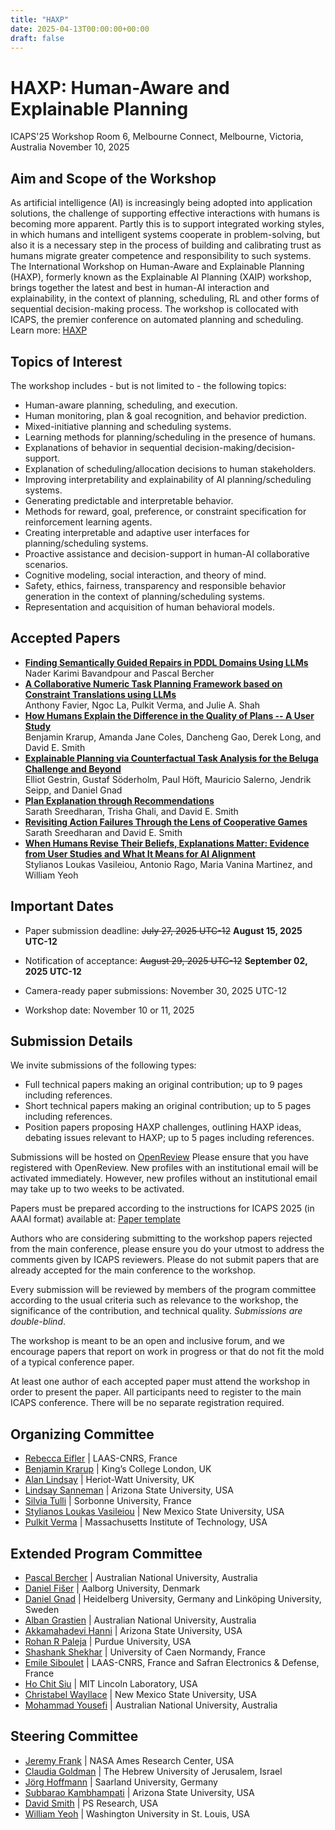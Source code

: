 ```yaml
---
title: "HAXP"
date: 2025-04-13T00:00:00+00:00
draft: false
---
```


# HAXP: Human-Aware and Explainable Planning

ICAPS'25 Workshop
Room 6, Melbourne Connect,
Melbourne, Victoria, Australia
November 10, 2025

## Aim and Scope of the Workshop

As artificial intelligence (AI) is increasingly being adopted into application solutions, the challenge of supporting effective interactions with humans is becoming more apparent. Partly this is to support integrated working styles, in which humans and intelligent systems cooperate in problem-solving, but also it is a necessary step in the process of building and calibrating trust as humans migrate greater competence and responsibility to such systems. The International Workshop on Human-Aware and Explainable Planning (HAXP), formerly known as the Explainable AI Planning (XAIP) workshop, brings together the latest and best in human-AI interaction and explainability, in the context of planning, scheduling, RL and other forms of sequential decision-making process. The workshop is collocated with ICAPS, the premier conference on automated planning and scheduling. Learn more: [HAXP](https://haxp.org)

## Topics of Interest

The workshop includes - but is not limited to - the following topics:

* Human-aware planning, scheduling, and execution.
* Human monitoring, plan & goal recognition, and behavior prediction.
* Mixed-initiative planning and scheduling systems.
* Learning methods for planning/scheduling in the presence of humans.
* Explanations of behavior in sequential decision-making/decision-support.
* Explanation of scheduling/allocation decisions to human stakeholders.
* Improving interpretability and explainability of AI planning/scheduling systems.
* Generating predictable and interpretable behavior.
* Methods for reward, goal, preference, or constraint specification for reinforcement learning agents.
* Creating interpretable and adaptive user interfaces for planning/scheduling systems.
* Proactive assistance and decision-support in human-AI collaborative scenarios.
* Cognitive modeling, social interaction, and theory of mind.
* Safety, ethics, fairness, transparency and responsible behavior generation in the context of planning/scheduling systems.
* Representation and acquisition of human behavioral models.

## Accepted Papers

* **<a href="https://openreview.net/pdf?id=Zj8UqVxClT">Finding Semantically Guided Repairs in PDDL Domains Using LLMs</a>** <br>
Nader Karimi Bavandpour and Pascal Bercher
* **<a href="https://openreview.net/pdf?id=rRjEMmavbR">A Collaborative Numeric Task Planning Framework based on Constraint Translations using LLMs</a>**<br>
Anthony Favier, Ngoc La, Pulkit Verma, and Julie A. Shah
* **<a href="https://openreview.net/pdf?id=5tR1k4LwtL">How Humans Explain the Difference in the Quality of Plans -- A User Study</a>**<br>
Benjamin Krarup, Amanda Jane Coles, Dancheng Gao, Derek Long, and David E. Smith
* **<a href="https://openreview.net/pdf?id=d4BMCAsHC2">Explainable Planning via Counterfactual Task Analysis for the Beluga Challenge and Beyond</a>**<br>
Elliot Gestrin, Gustaf Söderholm, Paul Höft, Mauricio Salerno, Jendrik Seipp, and Daniel Gnad
* **<a href="https://openreview.net/pdf?id=qfgi8aPbTU">Plan Explanation through Recommendations</a>**<br>
Sarath Sreedharan, Trisha Ghali, and David E. Smith
* **<a href="https://openreview.net/pdf?id=YVD85eTdDa">Revisiting Action Failures Through the Lens of Cooperative Games</a>**<br>
Sarath Sreedharan and David E. Smith
* **<a href="https://openreview.net/pdf?id=mLtxlPOizm">When Humans Revise Their Beliefs, Explanations Matter: Evidence from User Studies and What It Means for AI Alignment</a>**<br>
Stylianos Loukas Vasileiou, Antonio Rago, Maria Vanina Martinez, and William Yeoh



## Important Dates

* Paper submission deadline: ~~July 27, 2025 UTC-12~~ **August 15, 2025 UTC-12**
* Notification of acceptance: ~~August 29, 2025 UTC-12~~ **September 02, 2025 UTC-12**
* Camera-ready paper submissions: November 30, 2025 UTC-12

* Workshop date: November 10 or 11, 2025

## Submission Details

We invite submissions of the following types: 

* Full technical papers making an original contribution; up to 9 pages including references.
* Short technical papers making an original contribution; up to 5 pages including references. 
* Position papers proposing HAXP challenges, outlining HAXP ideas, debating issues relevant to HAXP; up to 5 pages including references.

Submissions will be hosted on [OpenReview](https://openreview.net/group?id=icaps-conference.org/ICAPS/2025/Workshop/HAXP)
Please ensure that you have registered with OpenReview. New profiles with an institutional email will be activated immediately. However, new profiles without an institutional email may take up to two weeks to be activated.

Papers must be prepared according to the instructions for ICAPS 2025 (in AAAI format) available at: [Paper template](https://icaps25.icaps-conference.org/files/icaps2025-author-kit.zip)


Authors who are considering submitting to the workshop papers rejected from the main conference, please ensure you do your utmost to address the comments given by ICAPS reviewers. Please do not submit papers that are already accepted for the main conference to the workshop.

Every submission will be reviewed by members of the program committee according to the usual criteria such as relevance to the workshop, the significance of the contribution, and technical quality. *Submissions are double-blind*.

The workshop is meant to be an open and inclusive forum, and we encourage papers that report on work in progress or that do not fit the mold of a typical conference paper.

At least one author of each accepted paper must attend the workshop in order to present the paper. All participants need to register to the main ICAPS conference. There will be no separate registration required.

## Organizing Committee

* [Rebecca Eifler](https://www.linkedin.com/in/rebecca-eifler-b56652144/) | LAAS-CNRS, France
* [Benjamin Krarup](https://scholar.google.co.uk/citations?user=yEjXNsQAAAAJ&hl=en) | King’s College London, UK
* [Alan Lindsay](https://researchportal.hw.ac.uk/en/persons/alan-lindsay) | Heriot-Watt University, UK
* [Lindsay Sanneman](https://www.lindsaysanneman.com/) | Arizona State University, USA
* [Silvia Tulli](https://silviatulli.com/) | Sorbonne University, France
* [Stylianos Loukas Vasileiou](https://thestlucas.com/) | New Mexico State University, USA
* [Pulkit Verma](https://pulkitverma.net) | Massachusetts Institute of Technology, USA

## Extended Program Committee

* [Pascal Bercher](https://comp.anu.edu.au/people/pascal-bercher/) | Australian National University, Australia
* [Daniel Fišer](https://danfis.cz/) | Aalborg University, Denmark
* [Daniel Gnad](https://mrlab.ai/daniel-gnad/) | Heidelberg University, Germany and Linköping University, Sweden
* [Alban Grastien](http://www.grastien.net/ban/) | Australian National University, Australia
* [Akkamahadevi Hanni](https://scholar.google.com/citations?user=sDZ4u1oAAAAJ&hl=en) | Arizona State University, USA
* [Rohan R Paleja](https://www.rohanpaleja.com/) | Purdue University, USA
* [Shashank Shekhar](https://shekharsai.github.io/) | University of Caen Normandy, France
* [Emile Siboulet](https://scholar.google.com/citations?user=6gf1iZcAAAAJ) | LAAS-CNRS, France and Safran Electronics & Defense, France
* [Ho Chit Siu](https://www.ll.mit.edu/biographies/ho-chit-siu) | MIT Lincoln Laboratory, USA
* [Christabel Wayllace](https://www.cwayllace.com/) | New Mexico State University, USA
* [Mohammad Yousefi](https://yousefi.ai/) | Australian National University, Australia

## Steering Committee

* [Jeremy Frank](https://www.linkedin.com/in/jeremy-frank-62141bb3/) | NASA Ames Research Center, USA
* [Claudia Goldman](https://il.linkedin.com/in/claudiagoldman) | The Hebrew University of Jerusalem, Israel
* [Jörg Hoffmann](http://fai.cs.uni-saarland.de/hoffmann/) | Saarland University, Germany
* [Subbarao Kambhampati](https://rakaposhi.eas.asu.edu/) | Arizona State University, USA
* [David Smith](http://psresearch.xyz/) | PS Research, USA
* [William Yeoh](https://sites.wustl.edu/wyeoh/) | Washington University in St. Louis, USA
